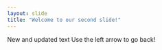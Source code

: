 ```yaml
---
layout: slide
title: "Welcome to our second slide!"
---
```

New and updated text
Use the left arrow to go back!
